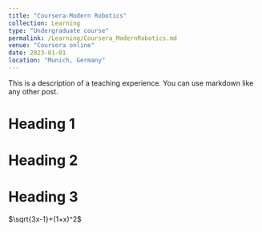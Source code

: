 ```yaml
---
title: "Coursera-Modern Robotics"
collection: Learning
type: "Undergraduate course"
permalink: /Learning/Coursera_ModernRobotics.md
venue: "Coursera online"
date: 2023-01-01
location: "Munich, Germany"
---
```


This is a description of a teaching experience. You can use markdown like any other post.

Heading 1
======

Heading 2
======

Heading 3
======

 $\sqrt{3x-1}+(1+x)^2$
